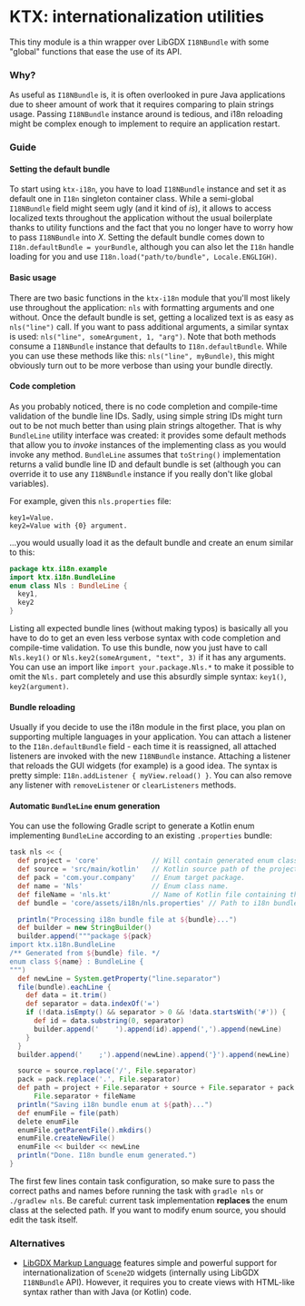 # KTX: internationalization utilities

This tiny module is a thin wrapper over LibGDX `I18NBundle` with some "global" functions that ease the use of its API.

### Why?

As useful as `I18NBundle` is, it is often overlooked in pure Java applications due to sheer amount of work that it
requires comparing to plain strings usage. Passing `I18NBundle` instance around is tedious, and i18n reloading might be
complex enough to implement to require an application restart.

### Guide

#### Setting the default bundle

To start using `ktx-i18n`, you have to load `I18NBundle` instance and set it as default one in `I18n` singleton container
class. While a semi-global `I18NBundle` field might seem ugly (and it kind of *is*), it allows to access localized texts
throughout the application without the usual boilerplate thanks to utility functions and the fact that you no longer have
to worry how to pass `I18NBundle` into *X*. Setting the default bundle comes down to `I18n.defaultBundle = yourBundle`,
although you can also let the `I18n` handle loading for you and use `I18n.load("path/to/bundle", Locale.ENGLIGH)`.

#### Basic usage

There are two basic functions in the `ktx-i18n` module that you'll most likely use throughout the application: `nls` with
formatting arguments and one without. Once the default bundle is set, getting a localized text is as easy as `nls("line")`
call. If you want to pass additional arguments, a similar syntax is used: `nls("line", someArgument, 1, "arg")`. Note that
both methods consume a `I18NBundle` instance that defaults to `I18n.defaultBundle`. While you can use these methods like
this: `nls("line", myBundle)`, this might obviously turn out to be more verbose than using your bundle directly.

#### Code completion

As you probably noticed, there is no code completion and compile-time validation of the bundle line IDs. Sadly, using
simple string IDs might turn out to be not much better than using plain strings altogether. That is why `BundleLine`
utility interface was created: it provides some default methods that allow you to *invoke* instances of the implementing
class as you would invoke any method. `BundleLine` assumes that `toString()` implementation returns a valid bundle line
ID and default bundle is set (although you can override it to use any `I18NBundle` instance if you really don't like
global variables).

For example, given this `nls.properties` file:

```
key1=Value.
key2=Value with {0} argument.
```

...you would usually load it as the default bundle and create an enum similar to this:

```Kotlin
package ktx.i18n.example
import ktx.i18n.BundleLine
enum class Nls : BundleLine {
  key1,
  key2
}
```

Listing all expected bundle lines (without making typos) is basically all you have to do to get an even less verbose
syntax with code completion and compile-time validation. To use this bundle, now you just have to call `Nls.key1()` or
`Nls.key2(someArgument, "text", 3)` if it has any arguments. You can use an import like `import your.package.Nls.*` to
make it possible to omit the `Nls.` part completely and use this absurdly simple syntax: `key1()`, `key2(argument)`.

#### Bundle reloading

Usually if you decide to use the i18n module in the first place, you plan on supporting multiple languages in your
application. You can attach a listener to the `I18n.defaultBundle` field - each time it is reassigned, all attached
listeners are invoked with the new `I18NBundle` instance. Attaching a listener that reloads the GUI widgets (for example)
is a good idea. The syntax is pretty simple: `I18n.addListener { myView.reload() }`. You can also remove any listener
with `removeListener` or `clearListeners` methods.


#### Automatic `BundleLine` enum generation

You can use the following Gradle script to generate a Kotlin enum implementing `BundleLine` according to an existing
`.properties` bundle:

```Groovy
task nls << {
  def project = 'core'             // Will contain generated enum class. 
  def source = 'src/main/kotlin'   // Kotlin source path of the project.
  def pack = 'com.your.company'    // Enum target package.
  def name = 'Nls'                 // Enum class name.
  def fileName = 'nls.kt'          // Name of Kotlin file containing the enum.
  def bundle = 'core/assets/i18n/nls.properties' // Path to i18n bundle file.

  println("Processing i18n bundle file at ${bundle}...")
  def builder = new StringBuilder()
  builder.append("""package ${pack}
import ktx.i18n.BundleLine
/** Generated from ${bundle} file. */
enum class ${name} : BundleLine {
""")
  def newLine = System.getProperty("line.separator")
  file(bundle).eachLine {
    def data = it.trim()
    def separator = data.indexOf('=')
    if (!data.isEmpty() && separator > 0 && !data.startsWith('#')) {
      def id = data.substring(0, separator)
      builder.append('    ').append(id).append(',').append(newLine)
    }
  }
  builder.append('    ;').append(newLine).append('}').append(newLine)

  source = source.replace('/', File.separator)
  pack = pack.replace('.', File.separator)
  def path = project + File.separator + source + File.separator + pack +
      File.separator + fileName
  println("Saving i18n bundle enum at ${path}...")
  def enumFile = file(path)
  delete enumFile
  enumFile.getParentFile().mkdirs()
  enumFile.createNewFile()
  enumFile << builder << newLine
  println("Done. I18n bundle enum generated.")
}
```

The first few lines contain task configuration, so make sure to pass the correct paths and names before running the task
with `gradle nls` or `./gradlew nls`. Be careful: current task implementation **replaces** the enum class at the selected
path. If you want to modify enum source, you should edit the task itself.

### Alternatives

- [LibGDX Markup Language](https://github.com/czyzby/gdx-lml/tree/master/lml) features simple and powerful support for
internationalization of `Scene2D` widgets (internally using LibGDX `I18NBundle` API). However, it requires you to create
views with HTML-like syntax rather than with Java (or Kotlin) code.
